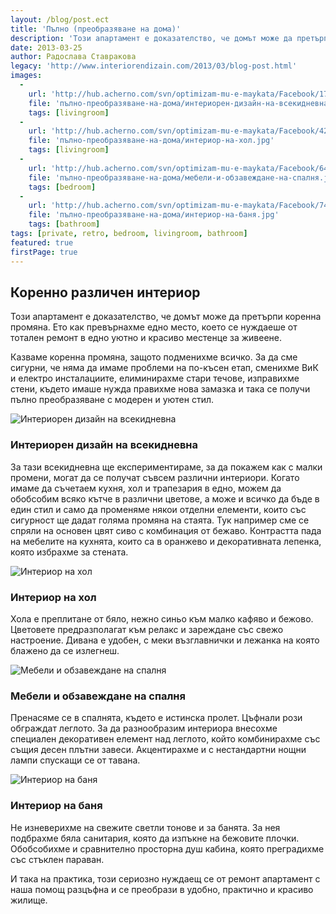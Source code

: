 ```yaml
---
layout: /blog/post.ect
title: 'Пълно (преобразяване на дома)'
description: 'Този апартамент е доказателство, че домът може да претърпи коренна промяна. Ето как превърнахме едно место, което се нуждаеше от тотален ремонт в едно уютно и красиво местенце за живеене.'
date: 2013-03-25
author: Радослава Ставракова
legacy: 'http://www.interiorendizain.com/2013/03/blog-post.html'
images:
  -
    url: 'http://hub.acherno.com/svn/optimizam-mu-e-maykata/Facebook/17_fin.jpg'
    file: 'пълно-преобразяване-на-дома/интериорен-дизайн-на-всекидневна.jpg'
    tags: [livingroom]
  -
    url: 'http://hub.acherno.com/svn/optimizam-mu-e-maykata/Facebook/42_fin.jpg'
    file: 'пълно-преобразяване-на-дома/интериор-на-хол.jpg'
    tags: [livingroom]
  -
    url: 'http://hub.acherno.com/svn/optimizam-mu-e-maykata/Facebook/64_fin.jpg'
    file: 'пълно-преобразяване-на-дома/мебели-и-обзавеждане-на-спалня.jpg'
    tags: [bedroom]
  -
    url: 'http://hub.acherno.com/svn/optimizam-mu-e-maykata/Facebook/74_fin.jpg'
    file: 'пълно-преобразяване-на-дома/интериор-на-баня.jpg'
    tags: [bathroom]
tags: [private, retro, bedroom, livingroom, bathroom]
featured: true
firstPage: true
---
```

## Коренно **различен интериор**
Този апартамент е доказателство, че домът може да претърпи коренна промяна. Ето как превърнахме едно место, което се нуждаеше от тотален ремонт в едно уютно и красиво местенце за живеене.

Казваме коренна промяна, защото подменихме всичко. За да сме сигурни, че няма да имаме проблеми на по-късен етап, сменихме ВиК и електро инсталациите, елиминирахме стари течове, изправихме стени, където имаше нужда правихме нова замазка и така се получи пълно преобразяване с модерен и уютен стил.

![Интериорен дизайн на всекидневна](пълно-преобразяване-на-дома/интериорен-дизайн-на-всекидневна.jpg)
### Интериорен дизайн на **всекидневна**

За тази всекидневна ще експериментираме, за да покажем как с малки промени, могат да се получат съвсем различни интериори. Когато имаме да съчетаем кухня, хол и трапезария в едно, можем да обобсобим всяко кътче в различни цветове, а може и всичко да бъде в един стил и само да променяме някои отделни елементи, които със сигурност ще дадат голяма промяна на стаята. Тук например сме се спряли на основен цвят сиво с комбинация от бежаво. Контрастта пада на мебелите на кухнята, които са в оранжево и декоративната лепенка, която избрахме за стената.

![Интериор на хол](пълно-преобразяване-на-дома/интериор-на-хол.jpg)
### Интериор на **хол**

Хола е преплитане от бяло, нежно синьо към малко кафяво и бежово. Цветовете предразполагат към релакс и зареждане със свежо настроение. Дивана е удобен, с меки възглавнички и лежанка на която блажено да се излегнеш.

![Мебели и обзавеждане на спалня](пълно-преобразяване-на-дома/мебели-и-обзавеждане-на-спалня.jpg)
### Мебели и обзавеждане на **спалня**

Пренасяме се в спалнята, където е истинска пролет. Цъфнали рози обграждат леглото. За да разнообразим интериора внесохме специален декоративен елемент над леглото, който комбинирахме със същия десен плътни завеси. Акцентирахме и с нестандартни нощни лампи спускащи се от тавана.

![Интериор на баня](пълно-преобразяване-на-дома/интериор-на-баня.jpg)
### Интериор на **баня**

Не изневерихме на свежите светли тонове и за банята. За нея подбрахме бяла санитария, която да изпъкне на бежовите плочки. Обобсобихме и сравнително просторна душ кабина, която преградихме със стъклен параван.

И така на практика, този сериозно нуждаещ се от ремонт апартамент с наша помощ разцъфна и се преобрази в удобно, практично и красиво жилище.